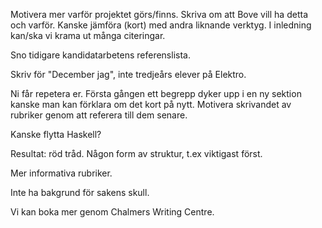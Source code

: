Motivera mer varför projektet görs/finns. Skriva om att Bove vill ha detta och varför. Kanske jämföra (kort) med andra liknande verktyg. I inledning kan/ska vi krama ut många citeringar.

Sno tidigare kandidatarbetens referenslista.

Skriv för "December jag", inte tredjeårs elever på Elektro.

Ni får repetera er. Första gången ett begrepp dyker upp i en ny sektion kanske man kan förklara om det kort på nytt.
Motivera skrivandet av rubriker genom att referera till dem senare.

Kanske flytta Haskell?

Resultat: röd tråd. Någon form av struktur, t.ex viktigast först. 

Mer informativa rubriker.

Inte ha bakgrund för sakens skull.

Vi kan boka mer genom Chalmers Writing Centre.
